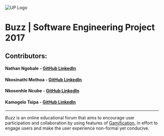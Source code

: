 ![UP Logo](http://i.imgur.com/QAIRtGX.png)

# Buzz | Software Engineering Project 2017

## Contributors:

#### Nathan Ngobale - <a href= "https://github.com/JON-Nathan" target="_blank">**GitHub**</a><a href="" > **LinkedIn**</a>

#### Nkosinathi Mothoa - <a href= "https://github.com/Nathi360" target="_blank">**GitHub**</a><a href="https://linkedin.com/in/nmothoa" > **LinkedIn**</a>

#### Nkosenhle Ncube - <a href= "https://github.com/niknak1532" target="_blank">**GitHub**</a><a href="https://www.linkedin.com/in/nkosenhlencube" > **LinkedIn**</a>

#### Kamogelo Tsipa - <a href= "https://github.com/KamoKG" target="_blank">**GitHub**</a><a href="" > **LinkedIn**</a>
---

*Buzz* is an online educational forum that aims to encourage user participation and collaboration by using features of [Gamification](https://en.wikipedia.org/wiki/Gamification), in effort to engage users and make the user experience non-formal yet conducive. 
